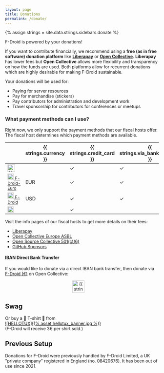 ```yaml
---
layout: page
title: Donations
permalink: /donate/
---
```


{% assign strings = site.data.strings.sidebars.donate %}

F-Droid is powered by your donations!

If you want to contribute financially, we recommend using a **free (as in free software) donation platform** like **[Liberapay](https://liberapay.com/F-Droid-Data/)** or **[Open Collective](https://opencollective.com/f-droid/)**. **Liberapay** has lower fees but **Open Collective** allows more flexibility and transparency on how the funds are used.
Both platforms allow for recurrent donations which are highly desirable for making F-Droid sustainable.

Your donations will be used for:

* Paying for server resources
* Pay for merchandise (stickers)
* Pay contributors for administration and development work
* Travel sponsorship for contributors for conferences or meetups


### What payment methods can I use?

Right now, we only support the payment methods that our fiscal hosts offer.  The fiscal host determines which payment methods are available.

<div class="payment-methods"></div>

|      | {{ strings.currency }} | {{ strings.credit_card }}  | {{ strings.via_bank_transfer }} | {{ strings.paypal }} |
|------|----------|--------------|---------------|--------|
| [<img src="{% asset liberapay_donate_button.svg %}" alt="{{ strings.liberapay_alt }}" height="24" />](https://liberapay.com/F-Droid-Data/)           | | ✓ | ✓ |   |
| [<img src="{% asset opencollectivelogo.svg %}" height="20" alt="{{ strings.opencollective_alt }}" /> <small>F-Droid-Euro</small>](https://opencollective.com/f-droid-euro) | EUR | ✓ | ✓ | ✓ |
| [<img src="{% asset opencollectivelogo.svg %}" height="20" alt="{{ strings.opencollective_alt }}" /> <small>F-Droid</small>](https://opencollective.com/f-droid)   | USD | ✓ | ✓ | ✓ |
| [<img src="{% asset github-sponsors.svg %}" height="20" alt="GitHub Sponsors" />](https://github.com/sponsors/f-droid) |  | ✓ | |   |

Visit the info pages of our fiscal hosts to get more details on their fees:

* [Liberapay](https://liberapay.com/about/faq#fees)
* [Open Collective Europe ASBL](https://opencollective.com/europe)
* [Open Source Collective 501(c)(6)](https://opencollective.com/opensource)
* [GitHub Sponsors](https://docs.github.com/en/billing/managing-billing-for-github-sponsors/about-billing-for-github-sponsors)


#### IBAN Direct Bank Transfer

If you would like to donate via a direct IBAN bank transfer, then donate via [F-Droid (€)](https://opencollective.com/f-droid-euro) on Open Collective:

<p align="center">
<a href="https://opencollective.com/f-droid-euro"><img src="{% asset opencollective_button.png %}" height="40" alt="{{ strings.opencollective_alt }}"></a>
&nbsp; &nbsp; &nbsp;
</p>


## Swag

Or buy a 👕 T-shirt 👕 from <br>
[![HELLOTUX]({% asset hellotux_banner.jpg %})](https://www.hellotux.com/f-droid)<br>
(F-Droid will receive 3€ per shirt sold.)


## Previous Setup

Donations for F-Droid were previously handled by F-Droid Limited, a UK "private
company" registered in England
(no. [08420676](https://beta.companieshouse.gov.uk/company/08420676)).  It has
been out of use since 2021.
